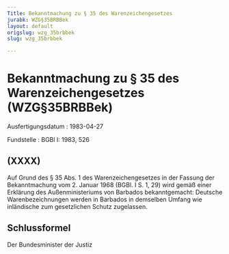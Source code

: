 ```yaml
---
Title: Bekanntmachung zu § 35 des Warenzeichengesetzes
jurabk: WZG§35BRBBek
layout: default
origslug: wzg_35brbbek
slug: wzg_35brbbek

---
```


# Bekanntmachung zu § 35 des Warenzeichengesetzes (WZG§35BRBBek)

Ausfertigungsdatum
:   1983-04-27

Fundstelle
:   BGBl I: 1983, 526

## (XXXX)

Auf Grund des § 35 Abs. 1 des Warenzeichengesetzes in der Fassung der
Bekanntmachung vom 2. Januar 1968 (BGBl. I S. 1, 29) wird gemäß einer
Erklärung des Außenministeriums von Barbados bekanntgemacht:
Deutsche Warenbezeichnungen werden in Barbados in demselben Umfang wie
inländische zum gesetzlichen Schutz zugelassen.

## Schlussformel

Der Bundesminister der Justiz

